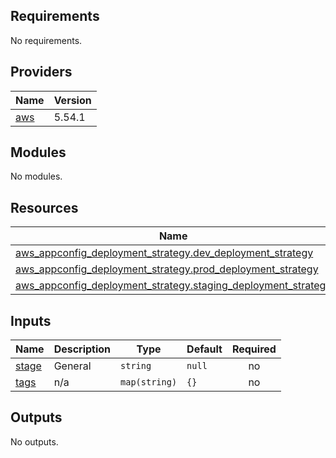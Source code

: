 <!-- BEGIN_TF_DOCS -->
## Requirements

No requirements.

## Providers

| Name | Version |
|------|---------|
| <a name="provider_aws"></a> [aws](#provider\_aws) | 5.54.1 |

## Modules

No modules.

## Resources

| Name | Type |
|------|------|
| [aws_appconfig_deployment_strategy.dev_deployment_strategy](https://registry.terraform.io/providers/hashicorp/aws/latest/docs/resources/appconfig_deployment_strategy) | resource |
| [aws_appconfig_deployment_strategy.prod_deployment_strategy](https://registry.terraform.io/providers/hashicorp/aws/latest/docs/resources/appconfig_deployment_strategy) | resource |
| [aws_appconfig_deployment_strategy.staging_deployment_strategy](https://registry.terraform.io/providers/hashicorp/aws/latest/docs/resources/appconfig_deployment_strategy) | resource |

## Inputs

| Name | Description | Type | Default | Required |
|------|-------------|------|---------|:--------:|
| <a name="input_stage"></a> [stage](#input\_stage) | General | `string` | `null` | no |
| <a name="input_tags"></a> [tags](#input\_tags) | n/a | `map(string)` | `{}` | no |

## Outputs

No outputs.
<!-- END_TF_DOCS -->